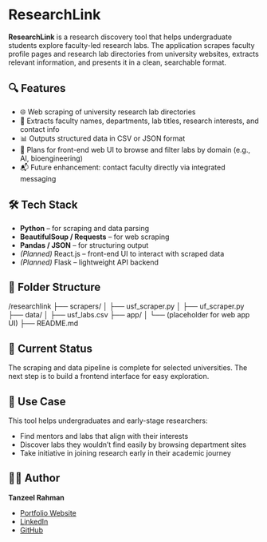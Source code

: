 # ResearchLink

**ResearchLink** is a research discovery tool that helps undergraduate students explore faculty-led research labs. The application scrapes faculty profile pages and research lab directories from university websites, extracts relevant information, and presents it in a clean, searchable format.

## 🔍 Features

- 🌐 Web scraping of university research lab directories
- 🧪 Extracts faculty names, departments, lab titles, research interests, and contact info
- 📊 Outputs structured data in CSV or JSON format
- 🔎 Plans for front-end web UI to browse and filter labs by domain (e.g., AI, bioengineering)
- 📬 Future enhancement: contact faculty directly via integrated messaging

## 🛠 Tech Stack

- **Python** – for scraping and data parsing
- **BeautifulSoup / Requests** – for web scraping
- **Pandas / JSON** – for structuring output
- *(Planned)* React.js – front-end UI to interact with scraped data
- *(Planned)* Flask – lightweight API backend

## 📁 Folder Structure

/researchlink
├── scrapers/
│ ├── usf_scraper.py
│ ├── uf_scraper.py
├── data/
│ ├── usf_labs.csv
├── app/
│ └── (placeholder for web app UI)
├── README.md


## 🚧 Current Status

The scraping and data pipeline is complete for selected universities. The next step is to build a frontend interface for easy exploration.

## 🧠 Use Case

This tool helps undergraduates and early-stage researchers:
- Find mentors and labs that align with their interests
- Discover labs they wouldn’t find easily by browsing department sites
- Take initiative in joining research early in their academic journey

## 👨‍💻 Author

**Tanzeel Rahman**  
- [Portfolio Website](https://tanzeelr.netlify.app)  
- [LinkedIn](https://www.linkedin.com/in/tanzinels)  
- [GitHub](https://github.com/zinels)

